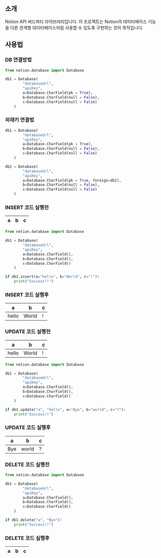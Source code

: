 ## 소개

Notion API 써드파티 라이브러리입니다. 이 프로젝트는 Notion의 데이터베이스 기능을 다른 관계형 데이터베이스처럼 사용할 수 있도록 구현하는 것이 목적입니다.

## 사용법

### DB 연결방법
```py
from notion.database import Database

db1 = Database(
        "databaseUrl",
        "apiKey",
        a=Database.CharField(pk = True),
        b=Database.CharField(null = False),
        c=Database.CharField(null = False)
    )
```

### 외래키 연결법
```py
db1 = Database(
        "databaseUrl",
        "apiKey",
        a=Database.CharField(pk = True),
        b=Database.CharField(null = False),
        c=Database.CharField(null = False)
    )

db2 = Database(
        "databaseUrl",
        "apiKey",
        a=Database.CharField(pk = True, foreign=db2),
        b=Database.CharField(null = False),
        c=Database.CharField(null = False)
    )
```

### INSERT 코드 실행전
|a|b|c|
|-|-|-|
```py
from notion.database import Database

db1 = Database(
        "databaseUrl",
        "apiKey",
        a=Database.CharField(),
        b=Database.CharField(),
        c=Database.CharField()
    )

if db1.insert(a="hello", b="World", c="!"):
    print("Success!!")
```
### INSERT 코드 실행후
|a|b|c|
|-|-|-|
|hello|World|!|

### UPDATE 코드 실행전
|a|b|c|
|-|-|-|
|hello|World|!|

```py
from notion.database import Database

db1 = Database(
        "databaseUrl",
        "apiKey",
        a=Database.CharField(),
        b=Database.CharField(),
        c=Database.CharField()
    )

if db1.update("a", "hello", a="Bye", b="world", c="?"):
    print("Success!!")
```

### UPDATE 코드 실행후
|a|b|c|
|-|-|-|
|Bye|world|?|

### DELETE 코드 실행전

```py
from notion.database import Database

db1 = Database(
        "databaseUrl",
        "apiKey",
        a=Database.CharField(),
        b=Database.CharField(),
        c=Database.CharField()
    )

if db1.delete("a", "Bye"):
    print("Success!!")
```

### DELETE 코드 실행후
|a|b|c|
|-|-|-|